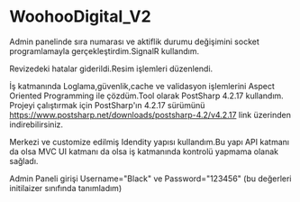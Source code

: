 # WoohooDigital_V2
Admin panelinde sıra numarası ve aktiflik durumu değişimini socket programlamayla gerçekleştirdim.SignalR kullandım.

Revizedeki hatalar giderildi.Resim işlemleri düzenlendi.

İş katmanında Loglama,güvenlik,cache ve validasyon işlemlerini Aspect Oriented Programming ile çözdüm.Tool olarak PostSharp 4.2.17 kullandım. Projeyi çalıştırmak için PostSharp'ın 4.2.17 sürümünü https://www.postsharp.net/downloads/postsharp-4.2/v4.2.17 link üzerinden indirebilirsiniz.

Merkezi ve customize edilmiş Idendity yapısı kullandım.Bu yapı API katmanı da olsa MVC UI katmanı da olsa iş katmanında kontrolü yapmama olanak sağladı.

Admin Paneli girişi Username="Black" ve Password="123456"  (bu değerleri initilaizer sınıfında tanımladım)

